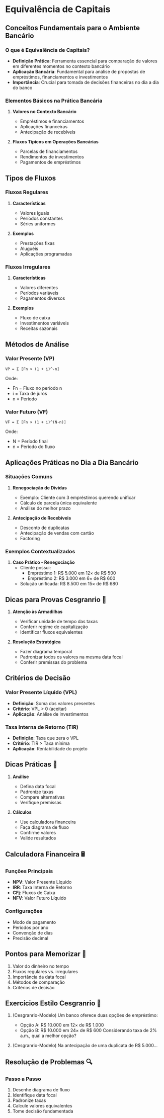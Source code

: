 # Equivalência de Capitais

## Conceitos Fundamentais para o Ambiente Bancário

### O que é Equivalência de Capitais?
- **Definição Prática**: Ferramenta essencial para comparação de valores em diferentes momentos no contexto bancário
- **Aplicação Bancária**: Fundamental para análise de propostas de empréstimos, financiamentos e investimentos
- **Importância**: Crucial para tomada de decisões financeiras no dia a dia do banco

### Elementos Básicos na Prática Bancária
1. **Valores no Contexto Bancário**
   - Empréstimos e financiamentos
   - Aplicações financeiras
   - Antecipação de recebíveis

2. **Fluxos Típicos em Operações Bancárias**
   - Parcelas de financiamentos
   - Rendimentos de investimentos
   - Pagamentos de empréstimos

## Tipos de Fluxos

### Fluxos Regulares
1. **Características**
   - Valores iguais
   - Períodos constantes
   - Séries uniformes

2. **Exemplos**
   - Prestações fixas
   - Aluguéis
   - Aplicações programadas

### Fluxos Irregulares
1. **Características**
   - Valores diferentes
   - Períodos variáveis
   - Pagamentos diversos

2. **Exemplos**
   - Fluxo de caixa
   - Investimentos variáveis
   - Receitas sazonais

## Métodos de Análise

### Valor Presente (VP)
```
VP = Σ [Fn × (1 + i)^-n]
```
Onde:
- Fn = Fluxo no período n
- i = Taxa de juros
- n = Período

### Valor Futuro (VF)
```
VF = Σ [Fn × (1 + i)^(N-n)]
```
Onde:
- N = Período final
- n = Período do fluxo

## Aplicações Práticas no Dia a Dia Bancário

### Situações Comuns
1. **Renegociação de Dívidas**
   - Exemplo: Cliente com 3 empréstimos querendo unificar
   - Cálculo de parcela única equivalente
   - Análise do melhor prazo

2. **Antecipação de Recebíveis**
   - Desconto de duplicatas
   - Antecipação de vendas com cartão
   - Factoring

### Exemplos Contextualizados
1. **Caso Prático - Renegociação**
   - Cliente possui:
     * Empréstimo 1: R$ 5.000 em 12× de R$ 500
     * Empréstimo 2: R$ 3.000 em 6× de R$ 600
   - Solução unificada: R$ 8.500 em 15× de R$ 680

## Dicas para Provas Cesgranrio 🎯

1. **Atenção às Armadilhas**
   - Verificar unidade de tempo das taxas
   - Conferir regime de capitalização
   - Identificar fluxos equivalentes

2. **Resolução Estratégica**
   - Fazer diagrama temporal
   - Padronizar todos os valores na mesma data focal
   - Conferir premissas do problema

## Critérios de Decisão

### Valor Presente Líquido (VPL)
- **Definição**: Soma dos valores presentes
- **Critério**: VPL > 0 (aceitar)
- **Aplicação**: Análise de investimentos

### Taxa Interna de Retorno (TIR)
- **Definição**: Taxa que zera o VPL
- **Critério**: TIR > Taxa mínima
- **Aplicação**: Rentabilidade do projeto

## Dicas Práticas 🎯

1. **Análise**
   - Defina data focal
   - Padronize taxas
   - Compare alternativas
   - Verifique premissas

2. **Cálculos**
   - Use calculadora financeira
   - Faça diagrama de fluxo
   - Confirme valores
   - Valide resultados

## Calculadora Financeira 🖩

### Funções Principais
- **NPV**: Valor Presente Líquido
- **IRR**: Taxa Interna de Retorno
- **CFj**: Fluxos de Caixa
- **NFV**: Valor Futuro Líquido

### Configurações
- Modo de pagamento
- Períodos por ano
- Convenção de dias
- Precisão decimal

## Pontos para Memorizar 📌

1. Valor do dinheiro no tempo
2. Fluxos regulares vs. irregulares
3. Importância da data focal
4. Métodos de comparação
5. Critérios de decisão

## Exercícios Estilo Cesgranrio 📝

1. (Cesgranrio-Modelo) Um banco oferece duas opções de empréstimo:
   - Opção A: R$ 10.000 em 12× de R$ 1.000
   - Opção B: R$ 10.000 em 24× de R$ 600
   Considerando taxa de 2% a.m., qual a melhor opção?

2. (Cesgranrio-Modelo) Na antecipação de uma duplicata de R$ 5.000...

## Resolução de Problemas 🔍

### Passo a Passo
1. Desenhe diagrama de fluxo
2. Identifique data focal
3. Padronize taxas
4. Calcule valores equivalentes
5. Tome decisão fundamentada
